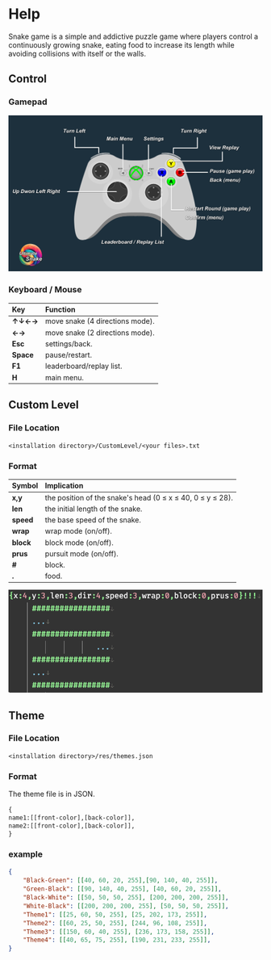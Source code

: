 # Help
Snake game is a simple and addictive puzzle game where players control a continuously growing snake, eating food to increase its length while avoiding collisions with itself or the walls.

## Control
### Gamepad
![help_control.png](help_control.png)
### Keyboard / Mouse

|**Key**|**Function**|  
| :--- | :--- |  
|**↑↓←→**|move snake (4 directions mode).|  
|**←→**|move snake (2 directions mode).|  
|**Esc**|settings/back.|  
|**Space**|pause/restart.|  
|**F1**|leaderboard/replay list.|  
|**H**|main menu.|  

## Custom Level
### File Location
```text
<installation directory>/CustomLevel/<your files>.txt
```
### Format

|**Symbol**|**Implication**|  
| :--- | :--- |  
|**x,y**|the position of the snake's head (0 ≤ x ≤ 40, 0 ≤ y ≤ 28).|  
|**len**|the initial length of the snake.|  
|**speed**|the base speed of the snake.|  
|**wrap**|wrap mode (on/off).|  
|**block**|block mode (on/off).|  
|**prus**|pursuit mode (on/off).|  
|**#**|block.|  
|**.**|food.|   

![EverEdit_2wHUkRs4GM.png](EverEdit_2wHUkRs4GM.png)

## Theme
### File Location
```text
<installation directory>/res/themes.json
```

### Format
The theme file is in JSON.
```text
{
name1:[[front-color],[back-color]],
name2:[[front-color],[back-color]],
}
```
### example
```json
{
    "Black-Green": [[40, 60, 20, 255],[90, 140, 40, 255]],
    "Green-Black": [[90, 140, 40, 255], [40, 60, 20, 255]],
    "Black-White": [[50, 50, 50, 255], [200, 200, 200, 255]],
    "White-Black": [[200, 200, 200, 255], [50, 50, 50, 255]],
    "Theme1": [[25, 60, 50, 255], [25, 202, 173, 255]],
    "Theme2": [[60, 25, 50, 255], [244, 96, 108, 255]],
    "Theme3": [[150, 60, 40, 255], [236, 173, 158, 255]],
    "Theme4": [[40, 65, 75, 255], [190, 231, 233, 255]],
}
```
